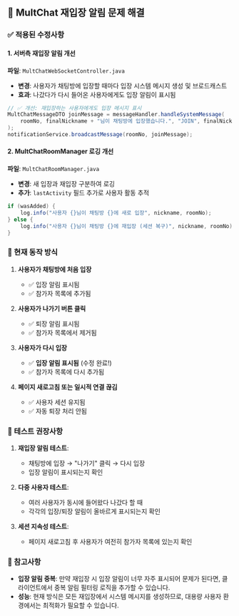 ## 🔧 MultChat 재입장 알림 문제 해결

### ✅ 적용된 수정사항

#### 1. **서버측 재입장 알림 개선**
**파일**: `MultChatWebSocketController.java`
- **변경**: 사용자가 채팅방에 입장할 때마다 입장 시스템 메시지 생성 및 브로드캐스트
- **효과**: 나갔다가 다시 들어온 사용자에게도 입장 알림이 표시됨

```java
// ✅ 개선: 재입장하는 사용자에게도 입장 메시지 표시
MultChatMessageDTO joinMessage = messageHandler.handleSystemMessage(
    roomNo, finalNickname + "님이 채팅방에 입장했습니다.", "JOIN", finalNickname
);
notificationService.broadcastMessage(roomNo, joinMessage);
```

#### 2. **MultChatRoomManager 로깅 개선**
**파일**: `MultChatRoomManager.java`
- **변경**: 새 입장과 재입장 구분하여 로깅
- **추가**: `lastActivity` 필드 추가로 사용자 활동 추적

```java
if (wasAdded) {
    log.info("사용자 {}님이 채팅방 {}에 새로 입장", nickname, roomNo);
} else {
    log.info("사용자 {}님이 채팅방 {}에 재입장 (세션 복구)", nickname, roomNo);
}
```

### 🎯 현재 동작 방식

1. **사용자가 채팅방에 처음 입장**
   - ✅ 입장 알림 표시됨
   - ✅ 참가자 목록에 추가됨

2. **사용자가 나가기 버튼 클릭**
   - ✅ 퇴장 알림 표시됨
   - ✅ 참가자 목록에서 제거됨

3. **사용자가 다시 입장**
   - ✅ **입장 알림 표시됨** (수정 완료!)
   - ✅ 참가자 목록에 다시 추가됨

4. **페이지 새로고침 또는 일시적 연결 끊김**
   - ✅ 사용자 세션 유지됨
   - ✅ 자동 퇴장 처리 안됨

### 🧪 테스트 권장사항

1. **재입장 알림 테스트**:
   - 채팅방에 입장 → "나가기" 클릭 → 다시 입장
   - 입장 알림이 표시되는지 확인

2. **다중 사용자 테스트**:
   - 여러 사용자가 동시에 들어왔다 나갔다 할 때
   - 각각의 입장/퇴장 알림이 올바르게 표시되는지 확인

3. **세션 지속성 테스트**:
   - 페이지 새로고침 후 사용자가 여전히 참가자 목록에 있는지 확인

### 📝 참고사항

- **입장 알림 중복**: 만약 재입장 시 입장 알림이 너무 자주 표시되어 문제가 된다면, 클라이언트에서 중복 알림 필터링 로직을 추가할 수 있습니다.
- **성능**: 현재 방식은 모든 재입장에서 시스템 메시지를 생성하므로, 대용량 사용자 환경에서는 최적화가 필요할 수 있습니다.
